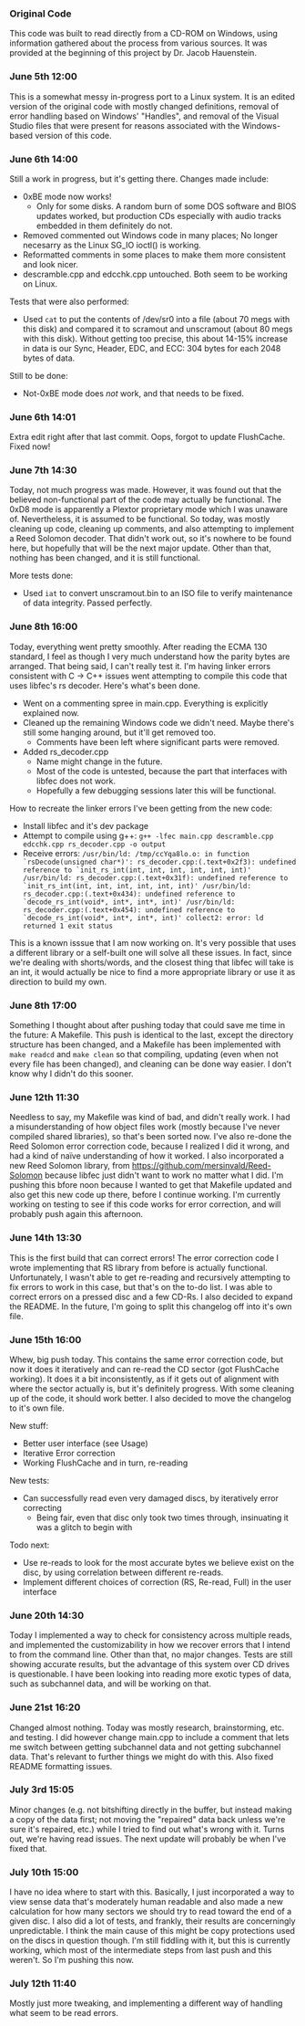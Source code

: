 ### Original Code

This code was built to read directly from a CD-ROM on Windows, using information gathered about the process from various sources. It was provided at the beginning of this project by Dr. Jacob Hauenstein.

### June 5th 12:00

This is a somewhat messy in-progress port to a Linux system. It is an edited version of the original code with mostly changed definitions, removal of error handling based on Windows' "Handles", and removal of the Visual Studio files that were present for reasons associated with the Windows-based version of this code.

### June 6th 14:00

Still a work in progress, but it's getting there. Changes made include:

- 0xBE mode now works!
	- Only for some disks. A random burn of some DOS software and BIOS updates worked, but production CDs especially with audio tracks embedded in them definitely do not.
- Removed commented out Windows code in many places; No longer necesarry as the Linux SG_IO ioctl() is working.
- Reformatted comments in some places to make them more consistent and look nicer.
- descramble.cpp and edcchk.cpp untouched. Both seem to be working on Linux.

Tests that were also performed:

- Used `cat` to put the contents of /dev/sr0 into a file (about 70 megs with this disk) and compared it to scramout and unscramout (about 80 megs with this disk). Without getting too precise, this about 14-15% increase in data is our Sync, Header, EDC, and ECC: 304 bytes for each 2048 bytes of data.

Still to be done:

- Not-0xBE mode does *not* work, and that needs to be fixed.

### June 6th 14:01

Extra edit right after that last commit. Oops, forgot to update FlushCache. Fixed now!

### June 7th 14:30

Today, not much progress was made. However, it was found out that the believed non-functional part of the code may actually be functional. The 0xD8 mode is apparently a Plextor proprietary mode which I was unaware of. Nevertheless, it is assumed to be functional. So today, was mostly cleaning up code, cleaning up comments, and also attempting to implement a Reed Solomon decoder. That didn't work out, so it's nowhere to be found here, but hopefully that will be the next major update. Other than that, nothing has been changed, and it is still functional.

More tests done:

- Used `iat` to convert unscramout.bin to an ISO file to verify maintenance of data integrity. Passed perfectly.


### June 8th 16:00

Today, everything went pretty smoothly. After reading the ECMA 130 standard, I feel as though I very much understand how the parity bytes are arranged. That being said, I can't really test it. I'm having linker errors consistent with C -> C++ issues went attempting to compile this code that uses libfec's rs decoder. Here's what's been done.

- Went on a commenting spree in main.cpp. Everything is explicitly explained now.
- Cleaned up the remaining Windows code we didn't need. Maybe there's still some hanging around, but it'll get removed too.
	- Comments have been left where significant parts were removed.
- Added rs_decoder.cpp
	- Name might change in the future.
	- Most of the code is untested, because the part that interfaces with libfec does not work.
	- Hopefully a few debugging sessions later this will be functional.

How to recreate the linker errors I've been getting from the new code:

- Install libfec and it's dev package
- Attempt to compile using g++: `g++ -lfec main.cpp descramble.cpp edcchk.cpp rs_decoder.cpp -o output`
- Receive errors:
```/usr/bin/ld: /tmp/ccYqa8lo.o: in function `rsDecode(unsigned char*)':
rs_decoder.cpp:(.text+0x2f3): undefined reference to `init_rs_int(int, int, int, int, int, int)'
/usr/bin/ld: rs_decoder.cpp:(.text+0x31f): undefined reference to `init_rs_int(int, int, int, int, int, int)'
/usr/bin/ld: rs_decoder.cpp:(.text+0x434): undefined reference to `decode_rs_int(void*, int*, int*, int)'
/usr/bin/ld: rs_decoder.cpp:(.text+0x454): undefined reference to `decode_rs_int(void*, int*, int*, int)'
collect2: error: ld returned 1 exit status```

This is a known isssue that I am now working on. It's very possible that uses a different library or a self-built one will solve all these issues. In fact, since we're dealing with shorts/words, and the closest thing that libfec will take is an int, it would actually be nice to find a more appropriate library or use it as direction to build my own.

### June 8th 17:00

Something I thought about after pushing today that could save me time in the future: A Makefile. This push is identical to the last, except the directory structure has been changed, and a Makefile has been implemented with `make readcd` and `make clean` so that compiling, updating (even when not every file has been changed), and cleaning can be done way easier. I don't know why I didn't do this sooner.

### June 12th 11:30

Needless to say, my Makefile was kind of bad, and didn't really work. I had a misunderstanding of how object files work (mostly because I've never compiled shared libraries), so that's been sorted now. I've also re-done the Reed Solomon error correction code, because I realized I did it wrong, and had a kind of naïve understanding of how it worked. I also incorporated a new Reed Solomon library, from https://github.com/mersinvald/Reed-Solomon because libfec just didn't want to work no matter what I did. I'm pushing this bfore noon because I wanted to get that Makefile updated and also get this new code up there, before I continue working. I'm currently working on testing to see if this code works for error correction, and will probably push again this afternoon.

### June 14th 13:30

This is the first build that can correct errors! The error correction code I wrote implementing that RS library from before is actually functional. Unfortunately, I wasn't able to get re-reading and recursively attempting to fix errors to work in this case, but that's on the to-do list. I was able to correct errors on a pressed disc and a few CD-Rs. I also decided to expand the README. In the future, I'm going to split this changelog off into it's own file.

### June 15th 16:00

Whew, big push today. This contains the same error correction code, but now it does it iteratively and can re-read the CD sector (got FlushCache working). It does it a bit inconsistently, as if it gets out of alignment with where the sector actually is, but it's definitely progress. With some cleaning up of the code, it should work better. I also decided to move the changelog to it's own file.

New stuff:

- Better user interface (see Usage)
- Iterative Error correction
- Working FlushCache and in turn, re-reading

New tests:

- Can successfully read even very damaged discs, by iteratively error correcting
	- Being fair, even that disc only took two times through, insinuating it was a glitch to begin with

Todo next:

- Use re-reads to look for the most accurate bytes we believe exist on the disc, by using correlation between different re-reads.
- Implement different choices of correction (RS, Re-read, Full) in the user interface

### June 20th 14:30

Today I implemented a way to check for consistency across multiple reads, and implemented the customizability in how we recover errors that I intend to from the command line. Other than that, no major changes. Tests are still showing accurate results, but the advantage of this system over CD drives is questionable. I have been looking into reading more exotic types of data, such as subchannel data, and will be working on that.

### June 21st 16:20

Changed almost nothing. Today was mostly research, brainstorming, etc. and testing. I did however change main.cpp to include a comment that lets me switch between getting subchannel data and not getting subchannel data. That's relevant to further things we might do with this. Also fixed README formatting issues.

### July 3rd 15:05

Minor changes (e.g. not bitshifting directly in the buffer, but instead making a copy of the data first; not moving the "repaired" data back unless we're sure it's repaired, etc.) while I tried to find out what's wrong with it. Turns out, we're having read issues. The next update will probably be when I've fixed that.

### July 10th 15:00

I have no idea where to start with this. Basically, I just incorporated a way to view sense data that's moderately human readable and also made a new calculation for how many sectors we should try to read toward the end of a given disc. I also did a lot of tests, and frankly, their results are concerningly unpredictable. I think the main cause of this might be copy protections used on the discs in question though. I'm still fiddling with it, but this is currently working, which most of the intermediate steps from last push and this weren't. So I'm pushing this now.

### July 12th 11:40

Mostly just more tweaking, and implementing a different way of handling what seem to be read errors.
